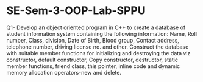 # SE-Sem-3-OOP-Lab-SPPU

Q1- Develop an object oriented program in C++ to create a database of student information
system containing the following information: Name, Roll number, Class, division, Date of
Birth, Blood group, Contact address, telephone number, driving license no. and other.
Construct the database with suitable member functions for initializing and destroying the
data viz constructor, default constructor, Copy constructor, destructor, static member
functions, friend class, this pointer, inline code and dynamic memory allocation
operators-new and delete.

